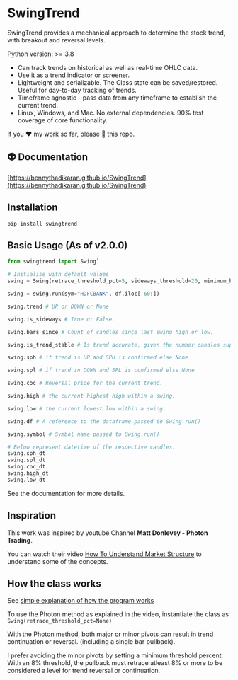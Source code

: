 # SwingTrend

SwingTrend provides a mechanical approach to determine the stock trend, with breakout and reversal levels.

Python version: >= 3.8

- Can track trends on historical as well as real-time OHLC data.
- Use it as a trend indicator or screener.
- Lightweight and serializable. The Class state can be saved/restored. Useful for day-to-day tracking of trends.
- Timeframe agnostic - pass data from any timeframe to establish the current trend.
- Linux, Windows, and Mac. No external dependencies. 90% test coverage of core functionality.

If you ❤️ my work so far, please 🌟 this repo.

## 👽 Documentation

[https://bennythadikaran.github.io/SwingTrend](https://bennythadikaran.github.io/SwingTrend)

## Installation

`pip install swingtrend`

## Basic Usage (As of v2.0.0)

```py
from swingtrend import Swing`

# Initialise with default values
swing = Swing(retrace_threshold_pct=5, sideways_threshold=20, minimum_bar_count=40, debug=False)

swing = swing.run(sym="HDFCBANK", df.iloc[-60:])

swing.trend # UP or DOWN or None

swing.is_sideways # True or False.

swing.bars_since # Count of candles since last swing high or low.

swing.is_trend_stable # Is trend accurate, given the number candles supplied?

swing.sph # if trend is UP and SPH is confirmed else None

swing.spl # if trend in DOWN and SPL is confirmed else None

swing.coc # Reversal price for the current trend.

swing.high # the current highest high within a swing.

swing.low # the current lowest low within a swing.

swing.df # A reference to the dataframe passed to Swing.run()

swing.symbol # Symbol name passed to Swing.run()

# Below represent datetime of the respective candles.
swing.sph_dt
swing.spl_dt
swing.coc_dt
swing.high_dt
swing.low_dt
```

See the documentation for more details.

## Inspiration

This work was inspired by youtube Channel **Matt Donlevey - Photon Trading**.

You can watch their video [How To Understand Market Structure](https://www.youtube.com/watch?v=Pd9ASRCHWmQ&t=251) to understand some of the concepts.

## How the class works

See [simple explanation of how the program works](https://bennythadikaran.github.io/SwingTrend/swing_algorithm.html)

To use the Photon method as explained in the video, instantiate the class as `Swing(retrace_threshold_pct=None)`

With the Photon method, both major or minor pivots can result in trend continuation or reversal. (including a single bar pullback).

I prefer avoiding the minor pivots by setting a minimum threshold percent. With an 8% threshold, the pullback must retrace atleast 8% or more to be considered a level for trend reversal or continuation.
